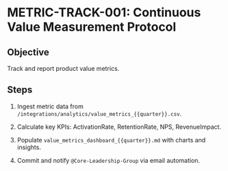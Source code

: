 # METRIC-TRACK-001: Continuous Value Measurement Protocol

## Objective
Track and report product value metrics.

## Steps

1. Ingest metric data from `/integrations/analytics/value_metrics_{{quarter}}.csv`.

2. Calculate key KPIs: ActivationRate, RetentionRate, NPS, RevenueImpact.

3. Populate `value_metrics_dashboard_{{quarter}}.md` with charts and insights.

4. Commit and notify `@Core-Leadership-Group` via email automation.